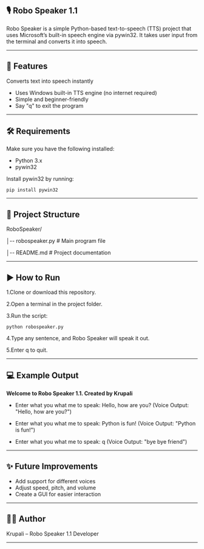 ## 🎙️ Robo Speaker 1.1

Robo Speaker is a simple Python-based text-to-speech (TTS) project that uses Microsoft’s built-in speech engine via pywin32. It takes user input from the terminal and converts it into speech.

---
## 🚀 Features

Converts text into speech instantly

- Uses Windows built-in TTS engine (no internet required)
- Simple and beginner-friendly
- Say "q" to exit the program

---
## 🛠️ Requirements

Make sure you have the following installed:

- Python 3.x
- pywin32

Install pywin32 by running:

    pip install pywin32

---
## 📂 Project Structure

RoboSpeaker/

│-- robospeaker.py   # Main program file

│-- README.md        # Project documentation

---
## ▶️ How to Run

1.Clone or download this repository.

2.Open a terminal in the project folder.

3.Run the script:

    python robospeaker.py

4.Type any sentence, and Robo Speaker will speak it out.

5.Enter q to quit.

---
## 💻 Example Output

**Welcome to Robo Speaker 1.1. Created by Krupali**

- Enter what you what me to speak: Hello, how are you?
(Voice Output: "Hello, how are you?")

- Enter what you what me to speak: Python is fun!
(Voice Output: "Python is fun!")

- Enter what you what me to speak: q
(Voice Output: "bye bye friend")

---
## ✨ Future Improvements

- Add support for different voices
- Adjust speed, pitch, and volume
- Create a GUI for easier interaction

---
## 👩‍💻 Author

Krupali – Robo Speaker 1.1 Developer

---